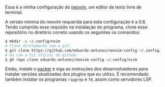 Essa é a minha configuração do [neovim](https://neovim.io/), um editor de texto livre de terminal.

A versão mínima do neovim requerida para esta configuração é a 0.8. Tendo cumprido esse requisito na instalação do programa, clone esse repositório no diretório correto usando os seguintes os comandos:

```sh
$ mkdir -p ~/.config/nvim
# Clone diretamente com o git:
$ git clone https://github.com/eduardo-antunes/neovim-config ~/.config/nvim
# Ou com a CLI oficial do github:
$ gh repo clone eduardo-antunes/neovim-config ~/.config/nvim
```

Então, instale o [packer](https://github.com/wbthomason/packer.nvim) e siga as instruções dos desenvolvedores para instalar versões atualizadas dos plugins que eu utilizo. É recomendado também instalar os programas `ripgrep` e `fd`, assim como servidores LSP.
